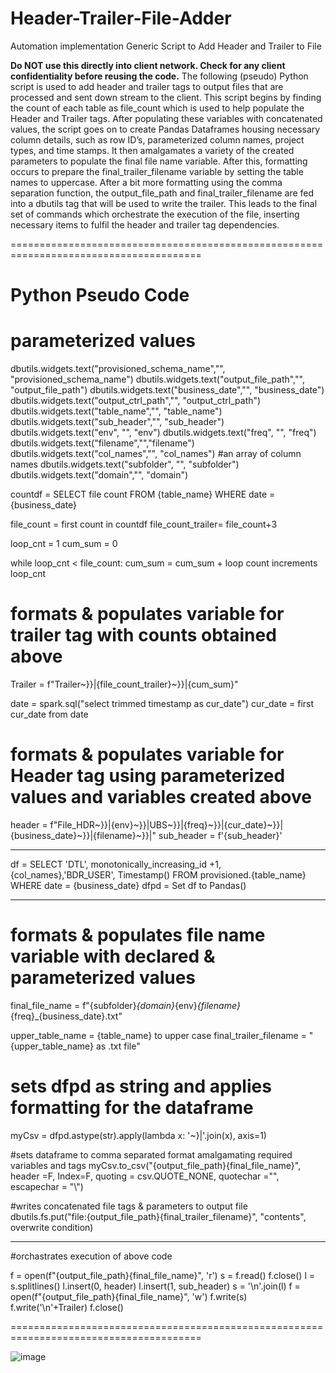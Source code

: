 # Header-Trailer-File-Adder

Automation implementation 
Generic Script to Add Header and Trailer to File

**Do NOT use this directly into client network. Check for any client confidentiality before reusing the code.**
The following (pseudo) Python script is used to add header and trailer tags to output files that are processed and sent down stream to the client.
This script begins by finding the count of each table as file_count which is used to help populate the Header and Trailer tags. After populating these variables with concatenated values, the script goes on to create Pandas Dataframes housing necessary column details, such as row ID’s, parameterized column names, project types, and time stamps. 
It then amalgamates a variety of the created parameters to populate the final file name variable. After this, formatting occurs to prepare the final_trailer_filename variable by setting the table names to uppercase. After a bit more formatting using the comma separation function, the output_file_path and final_trailer_filename are fed into a dbutils tag that will be used to write the trailer. This leads to the final set of commands which orchestrate the execution of the file, inserting necessary items to fulfil the header and trailer tag dependencies.  

=======================================================================================
# Python Pseudo Code 

# parameterized values
dbutils.widgets.text("provisioned_schema_name","", "provisioned_schema_name") 
dbutils.widgets.text("output_file_path","", "output_file_path") 
dbutils.widgets.text("business_date","", "business_date")
dbutils.widgets.text("output_ctrl_path","", "output_ctrl_path") 
dbutils.widgets.text("table_name","", "table_name")
dbutils.widgets.text("sub_header","", "sub_header")
dbutils.widgets.text("env", "", "env")
dbutils.widgets.text("freq", "", "freq")
dbutils.widgets.text("filename","","filename")
dbutils.widgets.text("col_names","", "col_names")   #an array of column names
dbutils.widgets.text("subfolder", "", "subfolder")
dbutils.widgets.text("domain","", "domain")

countdf = SELECT file count FROM {table_name} WHERE date =  {business_date}
  
file_count = first count in countdf
file_count_trailer= file_count+3

loop_cnt = 1
cum_sum = 0

while loop_cnt < file_count:
  cum_sum = cum_sum + loop count
  increments loop_cnt  

# formats & populates variable for trailer tag with counts obtained above
Trailer = f"Trailer~}}|{file_count_trailer}~}}|{cum_sum}"

date = spark.sql("select trimmed timestamp as cur_date")
cur_date = first cur_date from date

# formats & populates variable for Header tag using parameterized values and variables created above
header = f"File_HDR~}}|{env}~}}|UBS~}}|{freq}~}}|{cur_date}~}}|{business_date}~}}|{filename}~}}|"
sub_header = f'{sub_header}'

-	- ------------------------------------------- - -------

df = SELECT  'DTL', monotonically_increasing_id +1, {col_names},'BDR_USER', Timestamp() FROM provisioned.{table_name} WHERE date =  {business_date}
dfpd = Set df to Pandas()


-	- -------------------------------------- -  -------

# formats & populates file name variable with declared & parameterized values
final_file_name = f"{subfolder}_{domain}_{env}_{filename}_{freq}_{business_date}.txt"

upper_table_name = {table_name} to upper case
final_trailer_filename = "{upper_table_name} as .txt file"

# sets dfpd as string and applies formatting for the dataframe
myCsv = dfpd.astype(str).apply(lambda x: '~}|'.join(x), axis=1)

#sets dataframe to comma separated format amalgamating required variables and tags
myCsv.to_csv("{output_file_path}{final_file_name}", header =F,  Index=F,  quoting = csv.QUOTE_NONE, quotechar ="",  escapechar = "\\")

#writes concatenated file tags & parameters to output file
dbutils.fs.put("file:{output_file_path}{final_trailer_filename}", "contents", overwrite condition)

-	- ------------------------------ - 

#orchastrates execution of above code

f = open(f"{output_file_path}{final_file_name}", 'r')
s = f.read()
f.close()
l = s.splitlines()
l.insert(0, header)
l.insert(1, sub_header)
s = '\n'.join(l)
f = open(f"{output_file_path}{final_file_name}", 'w')
f.write(s)
f.write('\n'+Trailer)
f.close()

=======================================================================================


![image](https://user-images.githubusercontent.com/95493783/144638238-420351c3-8a0d-4686-87c1-82f5c063e9da.png)
